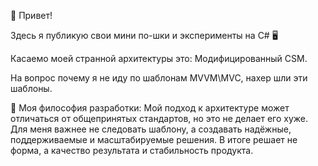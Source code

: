 👋 Привет!

Здесь я публикую свои мини по-шки и эксперименты на C# 🖥️

Касаемо моей странной архитектуры это: Модифицированный CSM.

На вопрос почему я не иду по шаблонам MVVМ\MVC, нахер шли эти шаблоны.

💬 Моя философия разработки:
Мой подход к архитектуре может отличаться от общепринятых стандартов, но это не делает его хуже.
Для меня важнее не следовать шаблону, а создавать надёжные, поддерживаемые и масштабируемые решения.
В итоге решает не форма, а качество результата и стабильность продукта.
